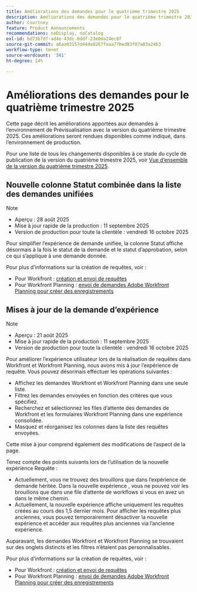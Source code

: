 ```yaml
---
title: Améliorations des demandes pour le quatrième trimestre 2025
description: Améliorations des demandes pour le quatrième trimestre 2025
author: Courtney
feature: Product Announcements
recommendations: noDisplay, noCatalog
exl-id: bd73b7df-ad4e-43dc-8ddf-23e0da24ec0f
source-git-commit: a6aa03157d44da8267faaa77bed83f07a03a24b3
workflow-type: tm+mt
source-wordcount: '341'
ht-degree: 14%

---
```


# Améliorations des demandes pour le quatrième trimestre 2025

Cette page décrit les améliorations apportées aux demandes à l’environnement de Prévisualisation avec la version du quatrième trimestre 2025. Ces améliorations seront rendues disponibles comme indiqué, dans l’environnement de production.

Pour une liste de tous les changements disponibles à ce stade du cycle de publication de la version du quatrième trimestre 2025, voir [Vue d’ensemble de la version du quatrième trimestre 2025](/help/quicksilver/product-announcements/product-releases/25-q4-release-activity/25-q4-release-overview.md).

## Nouvelle colonne Statut combinée dans la liste des demandes unifiées

>[!NOTE]
>
>* Aperçu : 28 août 2025
>* Mise à jour rapide de la production : 11 septembre 2025
>* Version de production pour toute la clientèle : vendredi 16 octobre 2025

Pour simplifier l’expérience de demande unifiée, la colonne Statut affiche désormais à la fois le statut de la demande et le statut d’approbation, selon ce qui s’applique à une demande donnée.

Pour plus d’informations sur la création de requêtes, voir :

* Pour Workfront : [création et envoi de requêtes](/help/quicksilver/manage-work/requests/create-requests/create-submit-requests.md)
* Pour Workfront Planning : [envoi de demandes Adobe Workfront Planning pour créer des enregistrements](/help/quicksilver/planning/requests/submit-requests.md)

## Mises à jour de la demande d’expérience

>[!NOTE]
>
>* Aperçu : 21 août 2025
>* Mise à jour rapide de la production : 11 septembre 2025
>* Version de production pour toute la clientèle : vendredi 16 octobre 2025

Pour améliorer l’expérience utilisateur lors de la réalisation de requêtes dans Workfront et Workfront Planning, nous avons mis à jour l’expérience de requête. Vous pouvez désormais effectuer les opérations suivantes :

* Affichez les demandes Workfront et Workfront Planning dans une seule liste.
* Filtrez les demandes envoyées en fonction des critères que vous spécifiez.
* Recherchez et sélectionnez les files d’attente des demandes de Workfront et les formulaires Workfront Planning dans une expérience consolidée.
* Masquez et réorganisez les colonnes dans la liste des requêtes envoyées.

Cette mise à jour comprend également des modifications de l’aspect de la page.

Tenez compte des points suivants lors de l’utilisation de la nouvelle expérience Requête :

* Actuellement, vous ne trouvez des brouillons que dans l’expérience de demande héritée. Dans la nouvelle expérience , vous ne pouvez voir les brouillons que dans une file d’attente de workflows si vous en avez un dans le même chemin.
* Actuellement, la nouvelle expérience affiche uniquement les requêtes créées au cours des 1,5 dernier mois. Pour afficher les requêtes plus anciennes, vous pouvez temporairement désactiver la nouvelle expérience et accéder aux requêtes plus anciennes via l’ancienne expérience.

Auparavant, les demandes Workfront et Workfront Planning se trouvaient sur des onglets distincts et les filtres n’étaient pas personnalisables.

Pour plus d’informations sur la création de requêtes, voir :

* Pour Workfront : [création et envoi de requêtes](/help/quicksilver/manage-work/requests/create-requests/create-submit-requests.md)
* Pour Workfront Planning : [envoi de demandes Adobe Workfront Planning pour créer des enregistrements](/help/quicksilver/planning/requests/submit-requests.md)
